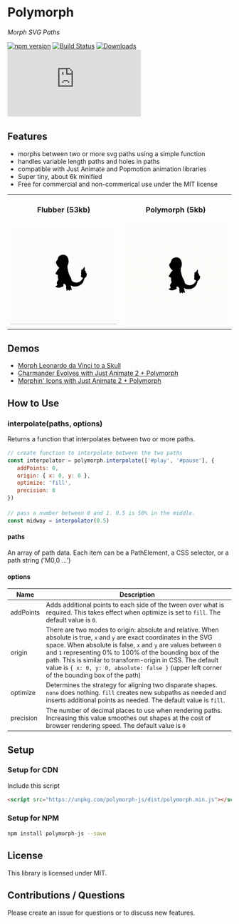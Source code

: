# Polymorph

*Morph SVG Paths*

[![npm version](https://badge.fury.io/js/polymorph-js.svg)](https://badge.fury.io/js/polymorph-js)
[![Build Status](https://travis-ci.org/notoriousb1t/polymorph.svg?branch=master)](https://travis-ci.org/notoriousb1t/polymorph)
[![Downloads](https://img.shields.io/npm/dm/polymorph-js.svg)](https://www.npmjs.com/package/polymorph-js)
[![gzip size](http://img.badgesize.io/https://unpkg.com/polymorph-js/dist/polymorph.min.js?compression=gzip&label=gzip%20size&style=flat&cache=false)](https://unpkg.com/polymorph-js/dist/polymorph.min.js)

## Features

 - morphs between two or more svg paths using a simple function
 - handles variable length paths and holes in paths
 - compatible with Just Animate and Popmotion animation libraries
 - Super tiny, about 6k minified
 - Free for commercial and non-commerical use under the MIT license

<table>
    <tbody>
        <tr>
        <td style="text-align: center;"><h3>Flubber (53kb)</h3></td>
        <td style="text-align: center;"><h3>Polymorph  (5kb)</h3></td>
        </tr>
        <tr>
            <td>
            <img style="max-height: 320px" src="./assets/flubber-evolve.gif" />
            </td>
            <td>
                <img style="max-height: 320px"  src="./assets/polymorph-evolve.gif" />
            </td>
        </tr>
    </tbody>
</table>

## Demos
- [Morph Leonardo da Vinci to a Skull](https://codepen.io/notoriousb1t/pen/KyPoYm)
- [Charmander Evolves with Just Animate 2 + Polymorph](https://codepen.io/notoriousb1t/pen/gXpYEG?editors=1010)
- [Morphin' Icons with Just Animate 2 + Polymorph](https://codepen.io/notoriousb1t/pen/veMyxw?editors=1010)

## How to Use

### interpolate(paths, options)
Returns a function that interpolates between two or more paths.

```js
// create function to interpolate between the two paths
const interpolator = polymorph.interpolate(['#play', '#pause'], {
   addPoints: 0,
   origin: { x: 0, y: 0 },
   optimize: 'fill',
   precision: 0
})

// pass a number between 0 and 1. 0.5 is 50% in the middle.
const midway = interpolator(0.5)
```

#### paths
An array of path data.  Each item can be a PathElement, a CSS selector, or a path string ('M0,0 ...')

#### options
Name | Description |
--- | --- |
addPoints | Adds additional points to each side of the tween over what is required.  This takes effect when optimize is set to ```fill```.  The default value is ```0```. |
origin | There are two modes to origin: absolute and relative. When absolute is true, ```x``` and ```y``` are exact coordinates in the SVG space.  When absolute is false, ```x``` and ```y``` are values between ```0``` and ```1``` representing 0% to 100% of the bounding box of the path. This is similar to transform-origin in CSS.  The default value is ```{ x: 0, y: 0, absolute: false }``` (upper left corner of the bounding box of the path) |
optimize | Determines the strategy for aligning two disparate shapes. ```none``` does nothing.  ```fill``` creates new subpaths as needed and inserts additional points as needed.  The default value is ```fill```. |
precision | The number of decimal places to use when rendering paths.  Increasing this value smoothes out shapes at the cost of browser rendering speed.  The default value is ```0``` |

## Setup

### Setup for CDN
Include this script
```html
<script src="https://unpkg.com/polymorph-js/dist/polymorph.min.js"></script>
```

### Setup for NPM
```bash
npm install polymorph-js --save
``` 

## License
This library is licensed under MIT.

## Contributions / Questions
Please create an issue for questions or to discuss new features.
